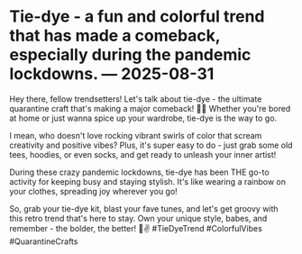 # Tie-dye - a fun and colorful trend that has made a comeback, especially during the pandemic lockdowns. — 2025-08-31

Hey there, fellow trendsetters! Let's talk about tie-dye - the ultimate quarantine craft that's making a major comeback! 🎨💫 Whether you're bored at home or just wanna spice up your wardrobe, tie-dye is the way to go.

I mean, who doesn't love rocking vibrant swirls of color that scream creativity and positive vibes? Plus, it's super easy to do - just grab some old tees, hoodies, or even socks, and get ready to unleash your inner artist!

During these crazy pandemic lockdowns, tie-dye has been THE go-to activity for keeping busy and staying stylish. It's like wearing a rainbow on your clothes, spreading joy wherever you go!

So, grab your tie-dye kit, blast your fave tunes, and let's get groovy with this retro trend that's here to stay. Own your unique style, babes, and remember - the bolder, the better! 🌈✌️ #TieDyeTrend #ColorfulVibes #QuarantineCrafts